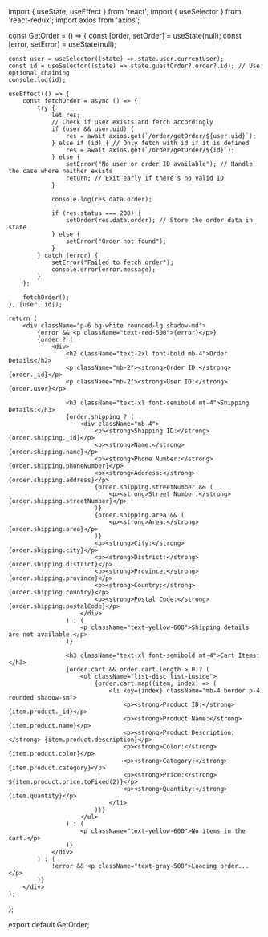 
import { useState, useEffect } from 'react';
import { useSelector } from 'react-redux';
import axios from 'axios';

const GetOrder = () => {
    const [order, setOrder] = useState(null);
    const [error, setError] = useState(null);
    
    const user = useSelector((state) => state.user.currentUser);
    const id = useSelector((state) => state.guestOrder?.order?.id); // Use optional chaining
    console.log(id);

    useEffect(() => {
        const fetchOrder = async () => {
            try {
                let res;
                // Check if user exists and fetch accordingly
                if (user && user.uid) {
                    res = await axios.get(`/order/getOrder/${user.uid}`);
                } else if (id) { // Only fetch with id if it is defined
                    res = await axios.get(`/order/getOrder/${id}`);
                } else {
                    setError("No user or order ID available"); // Handle the case where neither exists
                    return; // Exit early if there's no valid ID
                }
                
                console.log(res.data.order);
                
                if (res.status === 200) {
                    setOrder(res.data.order); // Store the order data in state
                } else {
                    setError("Order not found");
                }
            } catch (error) {
                setError("Failed to fetch order");
                console.error(error.message);
            }
        };

        fetchOrder();
    }, [user, id]);

    return (
        <div className="p-6 bg-white rounded-lg shadow-md">
            {error && <p className="text-red-500">{error}</p>}
            {order ? (
                <div>
                    <h2 className="text-2xl font-bold mb-4">Order Details</h2>
                    <p className="mb-2"><strong>Order ID:</strong> {order._id}</p>
                    <p className="mb-2"><strong>User ID:</strong> {order.user}</p>
                    
                    <h3 className="text-xl font-semibold mt-4">Shipping Details:</h3>
                    {order.shipping ? (
                        <div className="mb-4">
                            <p><strong>Shipping ID:</strong> {order.shipping._id}</p>
                            <p><strong>Name:</strong> {order.shipping.name}</p>
                            <p><strong>Phone Number:</strong> {order.shipping.phoneNumber}</p>
                            <p><strong>Address:</strong> {order.shipping.address}</p>
                            {order.shipping.streetNumber && (
                                <p><strong>Street Number:</strong> {order.shipping.streetNumber}</p>
                            )}
                            {order.shipping.area && (
                                <p><strong>Area:</strong> {order.shipping.area}</p>
                            )}
                            <p><strong>City:</strong> {order.shipping.city}</p>
                            <p><strong>District:</strong> {order.shipping.district}</p>
                            <p><strong>Province:</strong> {order.shipping.province}</p>
                            <p><strong>Country:</strong> {order.shipping.country}</p>
                            <p><strong>Postal Code:</strong> {order.shipping.postalCode}</p>
                        </div>
                    ) : (
                        <p className="text-yellow-600">Shipping details are not available.</p>
                    )}
                    
                    <h3 className="text-xl font-semibold mt-4">Cart Items:</h3>
                    {order.cart && order.cart.length > 0 ? (
                        <ul className="list-disc list-inside">
                            {order.cart.map((item, index) => (
                                <li key={index} className="mb-4 border p-4 rounded shadow-sm">
                                    <p><strong>Product ID:</strong> {item.product._id}</p> 
                                    <p><strong>Product Name:</strong> {item.product.name}</p> 
                                    <p><strong>Product Description:</strong> {item.product.description}</p> 
                                    <p><strong>Color:</strong> {item.product.color}</p>
                                    <p><strong>Category:</strong> {item.product.category}</p>
                                    <p><strong>Price:</strong> ${item.product.price.toFixed(2)}</p>
                                    <p><strong>Quantity:</strong> {item.quantity}</p>
                                </li>
                            ))}
                        </ul>
                    ) : (
                        <p className="text-yellow-600">No items in the cart.</p>
                    )}
                </div>
            ) : (
                !error && <p className="text-gray-500">Loading order...</p>
            )}
        </div>
    );
};

export default GetOrder;
